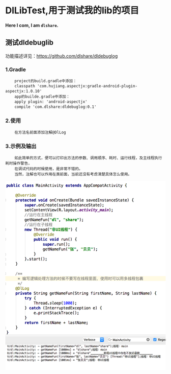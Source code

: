 # DlLibTest,用于测试我的lib的项目
#### Here I com, I am `dlshare`.
## 测试dldebuglib
功能描述详见：https://github.com/dlshare/dldebuglog
### 1.Gradle
        project的build.gradle中添加：
        classpath 'com.hujiang.aspectjx:gradle-android-plugin-aspectjx:1.0.10'
        app的builde.gradle中添加：
        apply plugin: 'android-aspectjx'
        compile 'com.dlshare:dldebuglog:0.1'
### 2.使用
        在方法名前面添加注解@DlLog
### 3.示例及输出
        如此简单的方式，便可以打印出方法的参数、调用顺序、耗时、运行线程，及主线程执行耗时操作警告，
        在调试代码的时候使用，是非常不错的。
        当然，注解也可以作用在类前面，当前还没有考虑清楚具体怎么使用。
![image](https://github.com/dlshare/DlLibTest/blob/master/screenshot/dldebuglib_use01.png)
![image](https://github.com/dlshare/DlLibTest/blob/master/screenshot/dldebuglib_effect01.png)
        
